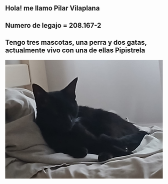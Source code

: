 ## Hola! me llamo Pilar Vilaplana

## Numero de legajo = 208.167-2

## Tengo tres mascotas, una perra y dos gatas, actualmente vivo con una de ellas Pipistrela

![imagen de Pipi](pipi.jpg)